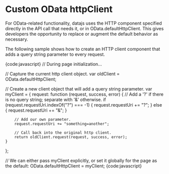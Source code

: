 # Custom OData httpClient
For OData-related functionality, datajs uses the HTTP component specified directly in the API call that needs it, or in OData.defaultHttpClient. This gives developers the opportunity to replace or augment the default behavior as necessary.

The following sample shows how to create an HTTP client component that adds a query string parameter to every request.

{code:javascript}
// During page initialization...

// Capture the current http client object.
var oldClient = OData.defaultHttpClient;

// Create a new client object that will add a query string parameter.
var myClient = {
    request: function (request, success, error) {
        // Add a '?' if there is no query string; separate with '&' otherwise.
        if (request.requestUri.indexOf("?") === -1) {
            request.requestUri += "?";
        } else {
            request.requestUri += "&";
        }

        // Add our own parameter.
        request.requestUri += "something=another";

        // Call back into the original http client.
        return oldClient.request(request, success, error);
    }
};

// We can either pass myClient explicitly, or set it globally for the page as the default:
OData.defaultHttpClient = myClient;
{code:javascript}
